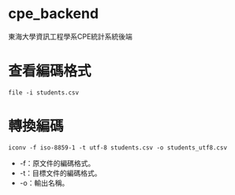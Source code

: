 # cpe_backend
東海大學資訊工程學系CPE統計系統後端
# 查看編碼格式
`file -i students.csv`
# 轉換編碼
`iconv -f iso-8859-1 -t utf-8 students.csv -o students_utf8.csv`
* -f：原文件的編碼格式。
* -t：目標文件的編碼格式。
* -o：輸出名稱。
